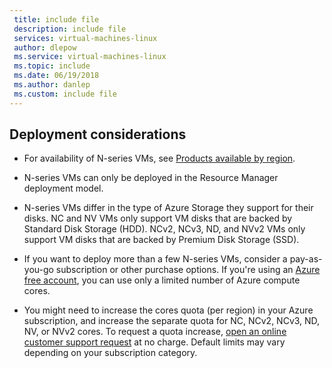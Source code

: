 ```yaml
---
 title: include file
 description: include file
 services: virtual-machines-linux
 author: dlepow
 ms.service: virtual-machines-linux
 ms.topic: include
 ms.date: 06/19/2018
 ms.author: danlep
 ms.custom: include file
---
```


## Deployment considerations

* For availability of N-series VMs, see [Products available by region](https://azure.microsoft.com/regions/services/).

* N-series VMs can only be deployed in the Resource Manager deployment model.

* N-series VMs differ in the type of Azure Storage they support for their disks. NC and NV VMs only support VM disks that are backed by Standard Disk Storage (HDD). NCv2, NCv3, ND, and NVv2 VMs only support VM disks that are backed by Premium Disk Storage (SSD).

* If you want to deploy more than a few N-series VMs, consider a pay-as-you-go subscription or other purchase options. If you're using an [Azure free account](https://azure.microsoft.com/free/), you can use only a limited number of Azure compute cores.

* You might need to increase the cores quota (per region) in your Azure subscription, and increase the separate quota for NC, NCv2, NCv3, ND, NV, or NVv2 cores. To request a quota increase, [open an online customer support request](../articles/azure-supportability/how-to-create-azure-support-request.md) at no charge. Default limits may vary depending on your subscription category.





